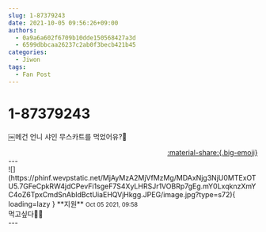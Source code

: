 ```yaml
---
slug: 1-87379243
date: 2021-10-05 09:56:26+09:00
authors:
  - 0a9a6a602f6709b10dde150568427a3d
  - 6599dbbcaa26237c2ab0f3becb421b45
categories:
  - Jiwon
tags:
  - Fan Post
---
```


# 1-87379243

<div class="post-container" markdown="1">
<div class="content-container md-sidebar__scrollwrap" markdown="1">

￼메건 언니 샤인 무스카트를 먹었어유?🍇

</div>
</div>

<div style="text-align: right;" markdown="1">
<a href="https://weverse.io/fromis9/fanpost/1-87379243" style="text-align: right;">:material-share:{.big-emoji}</a>
</div>
---

<div class="comments-container md-sidebar__scrollwrap" markdown="1">
<div class="comment" markdown="1">
<div class='id-container' markdown="1">
![](https://phinf.wevpstatic.net/MjAyMzA2MjVfMzMg/MDAxNjg3NjU0MTExOTU5.7GFeCpkRW4jdCPevFi1sgeF7S4XyLHRSJr1VOBRp7gEg.mY0LxqknzXmYC4oZ6TpxCmdSnAbldBctUiaEHQVjHkgg.JPEG/image.jpg?type=s72){ loading=lazy }
**<span class="artist">지원</span>** <small>Oct 05 2021, 09:58</small><br>
</div>
<div class='comment-body' markdown="1">
먹고싶다🤭🤭
</div>
</div>
</div>
---
